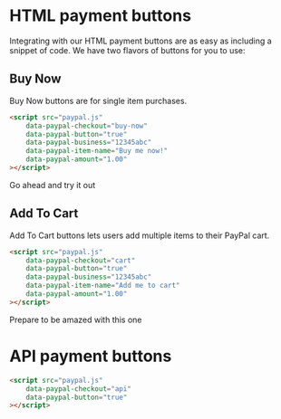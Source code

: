 



# HTML payment buttons

Integrating with our HTML payment buttons are as easy as including a snippet of code. We have two flavors of buttons for you to use:

## Buy Now
Buy Now buttons are for single item purchases.

```html
<script src="paypal.js"
    data-paypal-checkout="buy-now"
    data-paypal-button="true"
    data-paypal-business="12345abc"
    data-paypal-item-name="Buy me now!"
    data-paypal-amount="1.00"
></script>
```

Go ahead and try it out



## Add To Cart
Add To Cart buttons lets users add multiple items to their PayPal cart.

```html
<script src="paypal.js"
    data-paypal-checkout="cart"
    data-paypal-button="true"
    data-paypal-business="12345abc"
    data-paypal-item-name="Add me to cart"
    data-paypal-amount="1.00"
></script>
```

Prepare to be amazed with this one



# API payment buttons

```html
<script src="paypal.js"
    data-paypal-checkout="api"
    data-paypal-button="true"
></script>
```
